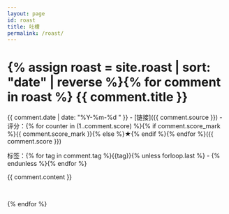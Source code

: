 ```yaml
---
layout: page
id: roast
title: 吐槽
permalink: /roast/
---
```

{% assign roast = site.roast | sort: "date" | reverse %}{% for comment in roast %}
{{ comment.title }}
===
{{ comment.date | date: "%Y-%m-%d " }} - [链接]({{ comment.source }}) - 评分：{% for counter in (1..comment.score) %}{% if comment.score_mark %}{{ comment.score_mark }}{% else %}★{% endif %}{% endfor %}({{ comment.score }})

标签：{% for tag in comment.tag %}{{tag}}{% unless forloop.last %} - {% endunless %}{% endfor %}

{{ comment.content }}

<br>

{% endfor %}
